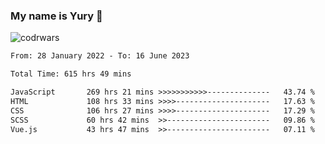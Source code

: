 ### My name is Yury 👋 
![codrwars](https://www.codewars.com/users/litury/badges/micro) 


<!--START_SECTION:waka-->

```txt
From: 28 January 2022 - To: 16 June 2023

Total Time: 615 hrs 49 mins

JavaScript       269 hrs 21 mins >>>>>>>>>>>--------------   43.74 %
HTML             108 hrs 33 mins >>>>---------------------   17.63 %
CSS              106 hrs 27 mins >>>>---------------------   17.29 %
SCSS             60 hrs 42 mins  >>-----------------------   09.86 %
Vue.js           43 hrs 47 mins  >>-----------------------   07.11 %
```

<!--END_SECTION:waka-->

